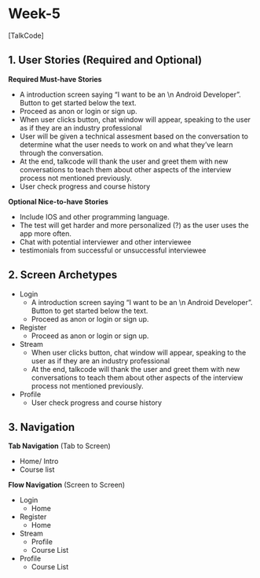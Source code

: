 # Week-5
[TalkCode]

## 1. User Stories (Required and Optional)

**Required Must-have Stories**

 * A introduction screen saying “I want to be an \n Android Developer”. Button to get started below the text.
 * Proceed as anon or login or sign up.
 * When user clicks button, chat window will appear, speaking to the user as if they are an industry professional
 * User will be given a technical assesment based on the conversation to determine what the user needs to work on and what they’ve learn through the conversation.
 * At the end, talkcode will thank the user and greet them with new conversations to teach them about other aspects of the interview process not mentioned previously.
 * User check progress and course history


**Optional Nice-to-have Stories**

 * Include IOS and other programming language.
 * The test will get harder and more personalized (?) as the user uses the app more often.
 * Chat with potential interviewer and other interviewee
 * testimonials from successful or unsuccessful interviewee

## 2. Screen Archetypes

 * Login
   * A introduction screen saying “I want to be an \n Android Developer”. Button to get started below the text.
   * Proceed as anon or login or sign up.
 * Register
   * Proceed as anon or login or sign up.
 * Stream
   * When user clicks button, chat window will appear, speaking to the user as if they are an industry professional
   * At the end, talkcode will thank the user and greet them with new conversations to teach them about other aspects of the interview process not mentioned previously.
 * Profile
   * User check progress and course history

## 3. Navigation

**Tab Navigation** (Tab to Screen)

 * Home/ Intro
 * Course list

**Flow Navigation** (Screen to Screen)

 * Login
   * Home
 * Register
   * Home
 * Stream
   * Profile 
   * Course List
 * Profile
   * Course List 
